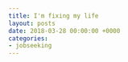 ```yaml
---
title: I'm fixing my life
layout: posts
date: 2018-03-28 00:00:00 +0000
categories:
- jobseeking
---
```

